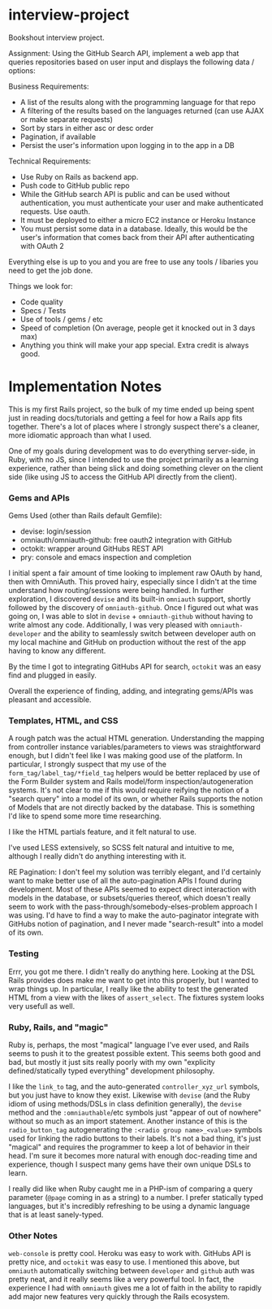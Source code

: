 # interview-project
Bookshout interview project.

Assignment: Using the GitHub Search API, implement a web app that queries repositories based on user input and displays the following data / options:

Business Requirements:
- A list of the results along with the programming language for that repo
- A filtering of the results based on the languages returned (can use AJAX or make separate requests)
- Sort by stars in either asc or desc order
- Pagination, if available
- Persist the user's information upon logging in to the app in a DB

Technical Requirements:
- Use Ruby on Rails as backend app.
- Push code to GitHub public repo
- While the GitHub search API is public and can be used without authentication, you must authenticate your user and make authenticated requests. Use oauth.
- It must be deployed to either a micro EC2 instance or Heroku Instance
- You must persist some data in a database. Ideally, this would be the user's information that comes back from their API after authenticating with OAuth 2


Everything else is up to you and you are free to use any tools / libaries you need to get the job done. 

Things we look for:
- Code quality
- Specs / Tests
- Use of tools / gems / etc
- Speed of completion (On average, people get it knocked out in 3 days max)
- Anything you think will make your app special. Extra credit is always good.

# Implementation Notes

This is my first Rails project, so the bulk of my time ended up being spent just in reading docs/tutorials and getting a feel for how a Rails app fits together.  There's a lot of places where I strongly suspect there's a cleaner, more idiomatic approach than what I used.

One of my goals during development was to do everything server-side, in Ruby, with no JS, since I intended to use the project primarily as a learning experience, rather than being slick and doing something clever on the client side (like using JS to access the GitHub API directly from the client).

### Gems and APIs

Gems Used (other than Rails default Gemfile):
- devise: login/session
- omniauth/omniauth-github: free oauth2 integration with GitHub
- octokit: wrapper around GitHubs REST API
- pry: console and emacs inspection and completion

I initial spent a fair amount of time looking to implement raw OAuth by hand, then with OmniAuth.  This proved hairy, especially since I didn't at the time understand how routing/sessions were being handled.  In further exploration, I discovered `devise` and its built-in `omniauth` support, shortly followed by the discovery of `omniauth-github`.  Once I figured out what was going on, I was able to slot in `devise` + `omniauth-github` without having to write almost any code.  Additionally, I was very pleased with `omniauth-developer` and the ability to seamlessly switch between developer auth on my local machine and GitHub on production without the rest of the app having to know any different.

By the time I got to integrating GitHubs API for search, `octokit` was an easy find and plugged in easily.

Overall the experience of finding, adding, and integrating gems/APIs was pleasant and accessible.

### Templates, HTML, and CSS
A rough patch was the actual HTML generation.  Understanding the mapping from controller instance variables/parameters to views was straightforward enough, but I didn't feel like I was making good use of the platform.  In particular, I strongly suspect that my use of the `form_tag/label_tag/*field_tag` helpers would be better replaced by use of the Form Builder system and Rails model/form inspection/autogeneration systems.  It's not clear to me if this would require reifying the notion of a "search query" into a model of its own, or whether Rails supports the notion of Models that are not directly backed by the database.  This is something I'd like to spend some more time researching.

I like the HTML partials feature, and it felt natural to use.

I've used LESS extensively, so SCSS felt natural and intuitive to me, although I really didn't do anything interesting with it.

RE Pagination:
I don't feel my solution was terribly elegant, and I'd certainly want to make better use of all the auto-pagination APIs I found during development.  Most of these APIs seemed to expect direct interaction with models in the database, or subsets/queries thereof, which doesn't really seem to work with the pass-through/somebody-elses-problem approach I was using.  I'd have to find a way to make the auto-paginator integrate with GitHubs notion of pagination, and I never made "search-result" into a model of its own.

### Testing
Errr, you got me there.  I didn't really do anything here.  Looking at the DSL Rails provides does make me want to get into this properly, but I wanted to wrap things up.  In particular, I really like the ability to test the generated HTML from a view with the likes of `assert_select`.  The fixtures system looks very usefull as well.


### Ruby, Rails, and "magic"
Ruby is, perhaps, the most "magical" language I've ever used, and Rails seems to push it to the greatest possible extent.  This seems both good and bad, but mostly it just sits really poorly with my own "explicity defined/statically typed everything" development philosophy.

I like the `link_to` tag, and the auto-generated `controller_xyz_url` symbols, but you just have to know they exist.  Likewise with `devise` (and the Ruby idiom of using methods/DSLs in class definition generally), the `devise` method and the `:omniauthable`/etc symbols just "appear of out of nowhere" without so much as an import statement.  Another instance of this is the `radio_button_tag` autogenerating the `:<radio group name>_<value>` symbols used for linking the radio buttons to their labels.  It's not a bad thing, it's just "magical" and requires the programmer to keep a lot of behavior in their head.  I'm sure it becomes more natural with enough doc-reading time and experience, though I suspect many gems have their own unique DSLs to learn.

I really did like when Ruby caught me in a PHP-ism of comparing a query parameter (`@page` coming in as a string) to a number.  I prefer statically typed languages, but it's incredibly refreshing to be using a dynamic language that is at least sanely-typed.

### Other Notes

`web-console` is pretty cool.  Heroku was easy to work with.  GitHubs API is pretty nice, and `octokit` was easy to use.  I mentioned this above, but `omniauth` automatically switching between `developer` and `github` auth was pretty neat, and it really seems like a very powerful tool.  In fact, the experience I had with `omniauth` gives me a lot of faith in the ability to rapidly add major new features very quickly through the Rails ecosystem.
